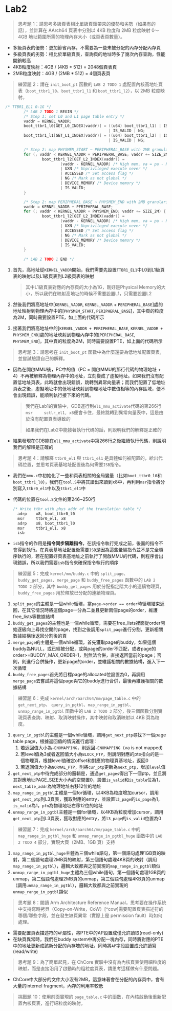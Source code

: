 # Lab2

> 思考題 1：請思考多級頁表相比單級頁錶帶來的優勢和劣勢（如果有的話），並計算在 AArch64 頁表中分別以 4KB 粒度和 2MB 粒度映射 0～4GB 地址範圍所需的物理內存大小（或頁表頁數量）。

- 多級頁表的優勢：更加節省內存，不需要為一些未被分配的內存分配內存頁
- 多級頁表的劣勢：相比於單級頁表，查詢頁的地址時多了幾次內存查詢，性能開銷較高
- 4KB粒度映射：4GB / (4KB * 512) = 2048個頁表頁
- 2MB粒度映射：4GB / (2MB * 512) = 4個頁表頁



> 練習題 2：請在 `init_boot_pt` 函數的 `LAB 2 TODO 1` 處配置內核高地址頁表（`boot_ttbr1_l0`、`boot_ttbr1_l1` 和 `boot_ttbr1_l2`），以 2MB 粒度映射。

```c++
/* TTBR1_EL1 0-1G */
        /* LAB 2 TODO 1 BEGIN */
        /* Step 1: set L0 and L1 page table entry */
        vaddr = KERNEL_VADDR;
        boot_ttbr1_l0[GET_L0_INDEX(vaddr)] = ((u64) boot_ttbr1_l1) | IS_TABLE
                                             | IS_VALID | NG;
        boot_ttbr1_l1[GET_L1_INDEX(vaddr)] = ((u64) boot_ttbr1_l2) | IS_TABLE
                                             | IS_VALID | NG;

        /* Step 2: map PHYSMEM_START ~ PERIPHERAL_BASE with 2MB granularity */
        for (; vaddr < KERNEL_VADDR + PERIPHERAL_BASE; vaddr += SIZE_2M) {
                boot_ttbr1_l2[GET_L2_INDEX(vaddr)] =
                        (vaddr - KERNEL_VADDR) /* High mem, va = pa - KERNEL_VADDR */
                        | UXN /* Unprivileged execute never */
                        | ACCESSED /* Set access flag */
                        | NG /* Mark as not global */
                        | DEVICE_MEMORY /* Device memory */
                        | IS_VALID;
        }

        /* Step 2: map PERIPHERAL_BASE ~ PHYSMEM_END with 2MB granularity */
        vaddr = KERNEL_VADDR + PERIPHERAL_BASE;
        for (; vaddr < KERNEL_VADDR + PHYSMEM_END; vaddr += SIZE_2M) {
                boot_ttbr1_l2[GET_L2_INDEX(vaddr)] =
                        (vaddr - KERNEL_VADDR) /* High mem, va = pa - KERNEL_VADDR */
                        | UXN /* Unprivileged execute never */
                        | ACCESSED /* Set access flag */
                        | NG /* Mark as not global */
                        | DEVICE_MEMORY /* Device memory */
                        | IS_VALID;
        }
        
        /* LAB 2 TODO 1 END */
```

1. 首先，高地址從`KERNEL_VADDR`開始，我們需要先設置`TTBR1_EL1`中L0到L1級頁表的映射以及L1級頁表到L2級頁表的映射

   > 其中L1級頁表對應的內存頁的大小為1G，剛好是Physical Memory的大小，所以我們在映射高地址的時候不需要設置L1，只需要設置L2

2. 然後我們將高地址中[`KERNEL_VADDR`, `KERNEL_VADDR` + `PERIPHERAL_BASE`]處的地址映射到物理內存中的[`PHYSMEM_START`, `PERIPHERAL_BASE`]，其中頁的粒度為2M，同時需要設置PTE，如上面的代碼所示

3. 接著我們將高地址中的[`KERNEL_VADDR + PERIPHERAL_BASE`, `KERNEL_VADDR + PHYSMEM_END`]處的地址映射到物理內存中的[`PERIPHERAL_BASE`, `PHYSMEM_END`]，其中頁的粒度為2M，同時需要設置PTE，如上面的代碼所示



> 思考題 3：請思考在 `init_boot_pt` 函數中為什麼還要為低地址配置頁表，並嘗試驗證自己的解釋。

- 因為在開啟MMU後，PC中的值（PC = 開啟MMU的那行代碼的物理地址 + 4）不再被解釋為物理內存中的地址，立刻變成了虛擬地址。如果我們沒有配置低地址頁表，此時就會出現錯誤，跳轉到異常向量表；而我們配置了低地址頁表之後，虛擬地址中的低地址映射到物理地址中數值相等的內存區域，便不會出現錯誤，能順利執行接下來的代碼。

  > 我們在Lab1的實驗中，GDB運行到`el1_mmu_activate`代碼的第266行`msr     sctlr_el1, x8`便會卡住，最終跳轉到異常向量表中，這是由於沒有配置頁表導致的
  >
  > 如果我們在Lab2中能接著執行代碼的話，則說明我們的解釋是正確的

- 結果發現在GDB能在`el1_mmu_activate`中第266行之後繼續執行代碼，則說明我們的解釋是正確的



> 思考題 4：請解釋 `ttbr0_el1` 與 `ttbr1_el1` 是具體如何被配置的，給出代碼位置，並思考頁表基地址配置後為何需要`ISB`指令。

* 我們在`mmu.c`中初始化了一些和頁表相關的全局變量（比如`boot_ttbr0_l0`和`boot_ttbr1_l0`），我們在`tool.S`中將其讀出來讀到x8中，再利用`msr`指令將分別寫入`ttbr0_el1`中以及`ttbr1_el1`中

- 代碼的位置在`tool.S`文件的第246~250行

  ```c
  /* Write ttbr with phys addr of the translation table */
  	adrp    x8, boot_ttbr0_l0
  	msr     ttbr0_el1, x8
  	adrp    x8, boot_ttbr1_l0
  	msr     ttbr1_el1, x8
  	isb
  ```

- `isb`指令的作用是**指令同步隔離指令**，在該指令執行完成之前，後面的指令不會得到執行。在頁表基地址配置後需要`ISB`是因為這些彙編指令並不是完全順序執行的，若在配置好頁表基地址之前執行了開啟MMU的代碼，則程序會出現錯誤，所以我們需要`isb`指令來確保指令執行的順序



> 練習題 5：完成 `kernel/mm/buddy.c` 中的 `split_page`、`buddy_get_pages`、`merge_page` 和 `buddy_free_pages` 函數中的 `LAB 2 TODO 2` 部分，其中 `buddy_get_pages` 用於分配指定階大小的連續物理頁，`buddy_free_pages` 用於釋放已分配的連續物理頁。

1. `split_page`的主體是一個while循環，當`page->order == order`時循環結束返回，在其它情況時將這個page一分為二並且更新兩個page的order，維護free_lists等數據結構
2. `buddy_get_pages`的主體也是一個while循環，需要在free_lists裡面從order開始逐級向上尋找空閒的page，找到之後調用`split_page`進行分割，更新相關數據結構後返回分割後的頁
3. `merge_page`的主體是一個while循環，首先獲取page的buddy，如果這個buddy為NULL，或已經被分配，或與page的order不匹配，或者page的order>=BUDDY_MAX_ORDER-1，則無法合併，直接返回當前的page；否則，則進行合併操作，更新page的order，並維護相關的數據結構，進入下一次循環
4. `buddy_free_pages`首先將目標page的allocated位設置為0，再調用`merge_page`去嘗試將這個page與它的buddy進行合併，最後再維護相關的數據結構



> 練習題 6：完成 `kernel/arch/aarch64/mm/page_table.c` 中的 `get_next_ptp`、 `query_in_pgtbl`、`map_range_in_pgtbl`、`unmap_range_in_pgtbl` 函數中的 `LAB 2 TODO 3` 部分，後三個函數分別實現頁表查詢、映射、取消映射操作，其中映射和取消映射以 4KB 頁為粒度。

1. `query_in_pgtbl`的主體是一個while循環，調用`get_next_ptp`尋找下一個page table page，根據返回值的情況進行處理：
   1. 若返回值大小為`-ENOMAPPING`，則返回`-ENOMAPPING`（va is not mapped)
   2. 若level值為3或者返回值大小為`BLOCK_PTP`，則說明對應的pte指向的是一個物理頁，根據level值確定offset和對應的物理頁基地址，返回0
   3. 若返回值大小為`NORMAL_PTP`，則將`cur_ptp`更新為`next_ptp`，增加`level`值
2. `get_next_ptp`中待完成部分的邏輯是，通過`get_pages`得出下一個ptp，並且將其對應地址PAGE_SIZE大小內的空間置0，設置`is_valid`和`is_table`位為1，`next_table_addr`為物理地址右移12位的地址
3. `map_range_in_pgtbl`主體是一個for循環，以4KB為粒度增加cursor，調用`get_next_ptp`到L3頁表，獲取對應的entry，並設置`l3_page`的`is_page`為1，`is_valid`為1，`pfn`為物理地址右移12位的地址
4. `unmap_range_in_pgtbl`主體是一個for循環，以4KB為粒度增加cursor，調用`get_next_ptp`到L3頁表，獲取對應的entry，將`l3_page`的`is_valid`位置為0



> 練習題 7：完成 `kernel/arch/aarch64/mm/page_table.c` 中的 `map_range_in_pgtbl_huge` 和 `unmap_range_in_pgtbl_huge` 函數中的 `LAB 2 TODO 4` 部分，實現大頁（2MB、1GB 頁）支持

1. `map_range_in_pgtbl_huge`主體為三個while語句，第一個語句處理1GB頁的映射，第二個語句處理2MB頁的映射，第三個語句處理4KB頁的映射（調用`map_range_in_pgtbl`），邏輯大致都與之前實現的`map_range_in_pgtbl`類似
2. `unmap_range_in_pgtbl_huge`主體為三個while語句，第一個語句處理1GB頁的unmap，第二個語句處理2MB頁的unmap，第三個語句處理4KB頁的unmap（調用`unmap_range_in_pgtbl`），邏輯大致都與之前實現的`unmap_range_in_pgtbl`類似



> 思考題 8：閱讀 Arm Architecture Reference Manual，思考要在操作系統中支持寫時拷貝（Copy-on-Write，CoW）[^cow]需要配置頁表描述符的哪個/哪些字段，並在發生缺頁異常（實際上是 permission fault）時如何處理。

- 需要配置頁表描述符的`AP`屬性，將PTE中的AP設置成僅允許讀取(read-only)
- 在缺頁異常時，我們在buddy system中再分配一塊內存，同時將對應的PTE中的地址更新成該新分配的內存塊的地址，同時將`AP`字段設置成允許讀寫(read/write)



> 思考題 9：為了簡單起見，在 ChCore 實驗中沒有為內核頁表使用細粒度的映射，而是直接沿用了啟動時的粗粒度頁表，請思考這樣做有什麼問題。

- ChCore中大部分的文件大小沒有2MB，這意味著會在分配的內存頁中，會有大量的internel fragment，內存的利用率較低



> 挑戰題 10：使用前面實現的 `page_table.c` 中的函數，在內核啟動後重新配置內核頁表，進行細粒度的映射。